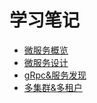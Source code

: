 # 学习笔记

- [微服务概览](./微服务概览与治理/01.微服务概览.md)
- [微服务设计](./微服务概览与治理/02.微服务设计.md)
- [gRpc&服务发现](./微服务概览与治理/03.gRpc&服务发现.md)
- [多集群&多租户](./微服务概览与治理/04.多集群&多租户.md)